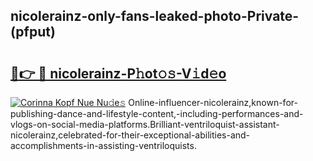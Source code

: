 ## nicolerainz-only-fans​-leaked-photo​-Private-(pfput)


# <h2><a href="https://mediaupload.pro?title=nicolerainz&ref=git">🔗👉 🔴 nicolerainz-P𝚑ot𝚘𝚜-V𝚒d𝚎o</a></h2>

[![Corinna Kopf Nue Nu𝚍e𝚜](https://i.imgur.com/0qMVB7G.gif)](https://mediaupload.pro?title=nicolerainz&ref=git)
Online-influencer-nicolerainz,known-for-publishing-dance-and-lifestyle-content,-including-performances-and-vlogs-on-social-media-platforms.Brilliant-ventriloquist-assistant-nicolerainz,celebrated-for-their-exceptional-abilities-and-accomplishments-in-assisting-ventriloquists.  